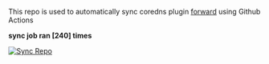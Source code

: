 This repo is used to automatically sync coredns plugin [forward](https://github.com/QZLin/forward) using Github Actions

**sync job ran [240] times**

[![Sync Repo](https://github.com/QZLin/coredns-extract/actions/workflows/sync.yaml/badge.svg)](https://github.com/QZLin/coredns-extract/actions/workflows/sync.yaml)
